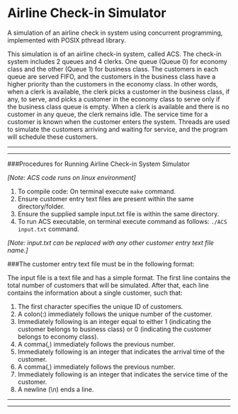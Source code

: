 # Airline Check-in Simulator

A simulation of an airline check in system using concurrent programming, implemented with POSIX pthread library.  

This simulation is of an airline check-in system, called ACS.  The check-in system includes 2 queues and 4 clerks. One queue (Queue 0) for economy class and the other (Queue 1) for business class. The customers in each queue are served FIFO, and the customers in the business class have a higher priority than the customers in the economy class. In other words, when a clerk is available, the clerk picks a customer in the business class, if any, to serve, and picks a customer in the economy class to serve only if the business class queue is empty. When a clerk is available and there is no customer in any queue, the clerk remains idle. The service time for a customer is known when the customer enters the system.  Threads are used to simulate the customers arriving and waiting for service, and the program will schedule these customers.

********************************************************************************************************************************************
********************************************************************************************************************************************

###Procedures for Running Airline Check-in System Simulator

*[Note: ACS code runs on linux environment]*

1. To compile code: On terminal execute `make` command.
2. Ensure customer entry text files are present within the same directory/folder.
3. Ensure the supplied sample input.txt file is within the same directory.
4. To run ACS executable, on terminal execute command as follows: `./ACS input.txt` command.

*[Note: input.txt can be replaced with any other customer entry text file name.]*

###The customer entry text file must be in the following format:

The input file is a text file and has a simple format. The first line contains the total number of customers that will
be simulated. After that, each line contains the information about a single customer, such that:
1. The first character specifies the unique ID of customers.
2. A colon(:) immediately follows the unique number of the customer.
3. Immediately following is an integer equal to either 1 (indicating the customer belongs to business class) or 0 (indicating the customer belongs to economy class).
4. A comma(,) immediately follows the previous number.
5. Immediately following is an integer that indicates the arrival time of the customer.
6. A comma(,) immediately follows the previous number.
7. Immediately following is an integer that indicates the service time of the customer.
8. A newline (\n) ends a line.

********************************************************************************************************************************************
********************************************************************************************************************************************
